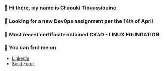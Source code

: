 ### 👋 Hi there, my name is Chaouki Tiouassiouine 

### 👷 Looking for a new DevOps assignment per the 14th of April

### 🌱 Most recent certificate obtained CKAD - LINUX FOUNDATION

### 🔭 You can find me on

- [LinkedIn](https://www.linkedin.com/in/chaouki-tiouassiouine/)
- [Solid Force](https://www.solidforce.nl)
